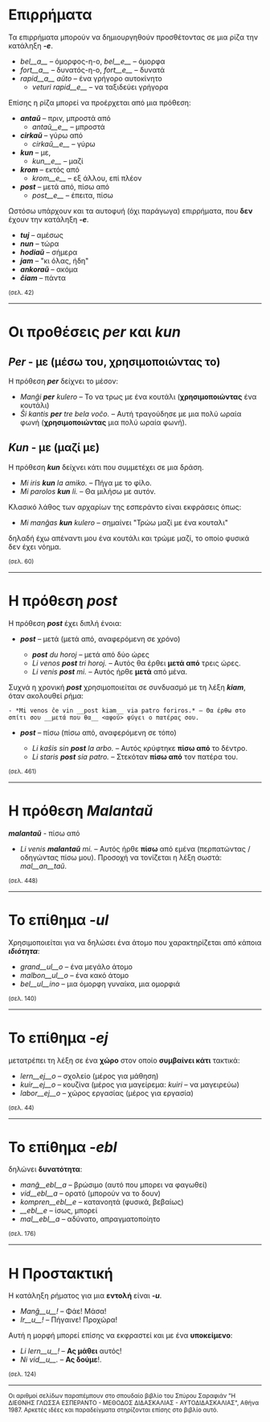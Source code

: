 # __Επιρρήματα__  
  
Τα επιρρήματα μπορούν να δημιουργηθούν προσθέτοντας σε μια ρίζα την κατάληξη *__-e__*.  
  
- *bel__a__* – όμορφος-η-ο, *bel__e__* – όμορφα
- *fort__a__* – δυνατός-η-ο, *fort__e__* – δυνατά
- *rapid__a__ aŭto* – ένα γρήγορο αυτοκίνητο
	- *veturi rapid__e__* – να ταξιδεύει γρήγορα

Επίσης η ρίζα μπορεί να προέρχεται από μια πρόθεση:  

- *__antaŭ__* – πριν, μπροστά από
	- *antaŭ__e__* – μπροστά
- *__cirkaŭ__* – γύρω από
	- *cirkaŭ__e__* – γύρω
- *__kun__* – με,
	- *kun__e__* – μαζί
- *__krom__* – εκτός από
	- *krom__e__* – εξ άλλου, επί πλέον
- *__post__* – μετά από, πίσω από
	- *post__e__* – έπειτα, πίσω
  
Ωστόσω υπάρχουν και τα αυτοφυή (όχι παράγωγα) επιρρήματα, που __δεν__ έχουν την κατάληξη *__-e__*.  

- *__tuj__* – αμέσως
- *__nun__* – τώρα
- *__hodiaŭ__* – σήμερα
- *__jam__* – "κι όλας, ήδη"
- *__ankoraŭ__* – ακόμα
- *__ĉiam__* – πάντα

<sub>(σελ. 42)</sub>

---

# Οι προθέσεις *__per__* και *__kun__*  
  
## *__Per__* - με (μέσω του, χρησιμοποιώντας το)  
  
Η πρόθεση *__per__* δείχνει το μέσον:  
  
- *Manĝi __per__ kulero* – Το να τρως με ένα κουτάλι (__χρησιμοποιώντας__ ένα κουτάλι)
- *Ŝi kantis __per__ tre bela voĉo.* – Αυτή τραγούδησε με μια πολύ ωραία φωνή (__χρησιμοποιώντας__ μια πολύ ωραία φωνή).
  
## *__Kun__* - με (μαζί με)        
  
Η πρόθεση *__kun__* δείχνει κάτι που συμμετέχει σε μια δράση.  
  
- *Mi iris __kun__ la amiko.*    – Πήγα με το φίλο.
- *Mi parolos __kun__ li.*       – Θα μιλήσω με αυτόν.
  
Κλασικό λάθος των αρχαρίων της εσπεράντο είναι εκφράσεις όπως:  
  
- *Mi manĝas __kun__ kulero* – σημαίνει "Τρώω μαζί με ένα κουταλι"
  
δηλαδή έχω απέναντι μου ένα κουτάλι και τρώμε μαζί, το οποίο φυσικά δεν έχει νόημα.  
  
<sub>(σελ. 60)</sub>
  
---
  
# Η πρόθεση *__post__*  

Η πρόθεση *__post__* έχει διπλή ένοια:  

- *__post__* – μετά (μετά από, αναφερόμενη σε χρόνο)
  
	- *__post__ du horoj* – μετά από δύο ώρες
	- *Li venos __post__ tri horoj.* – Αυτός θα έρθει __μετά από__ τρεις ώρες.
	- *Li venis __post__ mi.*   – Αυτός ήρθε __μετά__ από μένα.

Συχνά η χρονική *__post__* χρησιμοποιείται σε συνδυασμό με τη λέξη *__kiam__*, όταν ακολουθεί ρήμα:

	- *Mi venos ĉe vin __post kiam__ via patro foriros.* – Θα έρθω στο σπίτι σου __μετά που θα__ <αφού> φύγει ο πατέρας σου.

- *__post__* – πίσω (πίσω από, αναφερόμενη σε τόπο)  

	- *Li kaŝis sin  __post__ la arbo.* – Αυτός κρύφτηκε __πίσω από__ το δέντρο.
	- *Li staris  __post__ sia patro.* – Στεκόταν __πίσω από__ τον πατέρα του.

<sub>(σελ. 461)</sub>

---
# Η πρόθεση *__Malantaŭ__* 

*__malantaŭ__* - πίσω από

- *Li venis __malantaŭ__ mi.* – Αυτός ήρθε __πίσω__ από εμένα (περπατώντας / οδηγώντας πίσω μου).
Προσοχή να τονίζεται η λέξη σωστά: *mal__an__taŭ*. 

<sub>(σελ. 448)</sub>

--- 
# Το επίθημα *__-ul__* 

Χρησιμοποιείται για να δηλώσει ένα άτομο που χαρακτηρίζεται από κάποια *__ιδιότητα__*:

- *grand__ul__o*  – ένα μεγάλο άτομο
- *malbon__ul__o* – ένα κακό άτομο
- *bel__ul__ino*  – μια όμορφη γυναίκα, μια ομορφιά

<sub>(σελ. 140)</sub>

---
# Το επίθημα *__-ej__* 

μετατρέπει τη λέξη σε ένα __χώρο__ στον οποίο __συμβαίνει κάτι__ τακτικά:

- *lern__ej__o*  – σχολείο (μέρος για μάθηση)
- *kuir__ej__o*  – κουζίνα (μέρος για μαγείρεμα: *kuiri* – να μαγειρεύω)
- *labor__ej__o* – χώρος εργασίας (μέρος για εργασία)

<sub>(σελ. 44)</sub>

---

# Το επίθημα *__-ebl__* 

δηλώνει __δυνατότητα__:

- *manĝ__ebl__a* – βρώσιμο (αυτό που μπορει να φαγωθεί)
- *vid__ebl__a* – ορατό (μπορούν να το δουν)
- *kompren__ebl__e* – κατανοητά (φυσικά, βεβαίως)
- *__ebl__e* – ίσως, μπορεί
- *mal__ebl__a* – αδύνατο, απραγματοποίητο

<sub>(σελ. 176)</sub>

---

# __Η Προστακτική__ 

Η κατάληξη ρήματος για μια __εντολή__ είναι *__-u__*.

- *Manĝ__u__!*   – Φάε! Μάσα!
- *Ir__u__!*   – Πήγαινε! Προχώρα!

Αυτή η μορφή μπορεί επίσης να εκφραστεί και με ένα __υποκείμενο__:

- *Li lern__u__!* – __Ας μάθει__ αυτός!
- *Ni vid__u__.*  – __Ας δούμε__!.

<sub>(σελ. 124)</sub>

--- 

<sub>Οι αριθμοί σελίδων παραπέμπουν στο σπουδαίο βιβλίο του Σπύρου Σαραφιάν "Η ΔΙΕΘΝΗΣ ΓΛΩΣΣΑ ΕΣΠΕΡΑΝΤΟ - ΜΕΘΟΔΟΣ ΔΙΔΑΣΚΑΛΙΑΣ - ΑΥΤΟΔΙΔΑΣΚΑΛΙΑΣ", Αθήνα 1987. Αρκετές ιδέες και παραδείγματα στηρίζονται επίσης στο βιβλίο αυτό.</sub>
